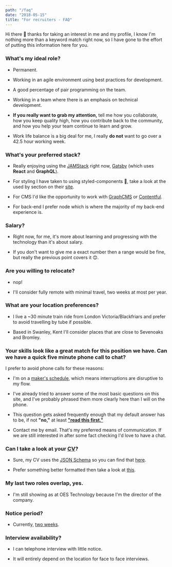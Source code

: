 ```yaml
---
path: "/faq"
date: "2018-05-15"
title: "For recruiters - FAQ"
---
```


Hi there 👋 thanks for taking an interest in me and my profile, I know
I'm nothing more than a keyword match right now, so I have gone to the
effort of putting this information here for you.

### What's my ideal role?

* Permanent.

* Working in an agile environment using best practices for
  development.

* A good percentage of pair programming on the team.

* Working in a team where there is an emphasis on technical
  development.

* **If you really want to grab my attention,** tell me how you
  collaborate, how you keep quality high, how you contribute back to
  the community, and how you help your team continue to learn and
  grow.

* Work life balance is a big deal for me, I really **do not** want to
  go over a 42.5 hour working week.

### What's your preferred stack?

* Really enjoying using the [JAMStack] right now, [Gatsby] (which uses
  **React** and **GraphQL**).

* For styling I have taken to using styled-components 💅, take a look
  at the used by section on their [site].

* For CMS I'd like the opportunity to work with [GraphCMS] or
  [Contentful].

* For back-end I prefer node which is where the majority of my
  back-end experience is.

### Salary?

* Right now, for me, it's more about learning and progressing with the
  technology than it's about salary.

* If you don't want to give me a exact number then a range would be
  fine, but really the previous point covers it 😊.

### Are you willing to relocate?

* nop!

* I'll consider fully remote with minimal travel, two weeks at most
  per year.

### What are your location preferences?

* I live a ~30 minute train ride from London Victoria/Blackfriars and
  prefer to avoid travelling by tube if possible.

* Based in Swanley, Kent I'll consider places that are close to
  Sevenoaks and Bromley.

### Your skills look like a great match for this position we have. Can we have a quick five minute phone call to chat?

I prefer to avoid phone calls for these reasons:

* I'm on a [maker's schedule], which means interruptions are
  disruptive to my flow.

* I've already tried to answer some of the most basic questions on
  this site, and I've probably phrased them more clearly here than I
  will on the phone.

* This question gets asked frequently enough that my default answer
  has to be, if not **"no,"** at least **["read this first."]**

* Contact me by email. That's my preferred means of communication. If
  we are still interested in after some fact checking I'd love to have
  a chat.

### Can I take a look at your [CV]?

* Sure, my CV uses the [JSON Schema] so you can find that [here].

* Prefer something better formatted then take a look at [this].

### My last two roles overlap, yes.

* I'm still showing as at OES Technology because I'm the director of
  the company.

### Notice period?

* Currently, [two weeks].

### Interview availability?

* I can telephone interview with little notice.

* It will entirely depend on the location for face to face interviews.

<!-- Links -->

[site]: https://www.styled-components.com/
[maker's schedule]: http://www.paulgraham.com/makersschedule.html
[jamstack]: https://jamstack.org/
[gatsby]: http://gatsbyjs.org/
[graphcms]: https://graphcms.com/
[contentful]: https://www.contentful.com
["read this first."]: https://scottspence.me/faq
[cv]: https://cv.scottspence.me/
[json schema]: https://jsonresume.org/schema/
[here]: https://cvjson.now.sh/
[this]: https://cv.scottspence.me/
[two weeks]: https://www.youtube.com/watch?v=9v-33jcEDk4
